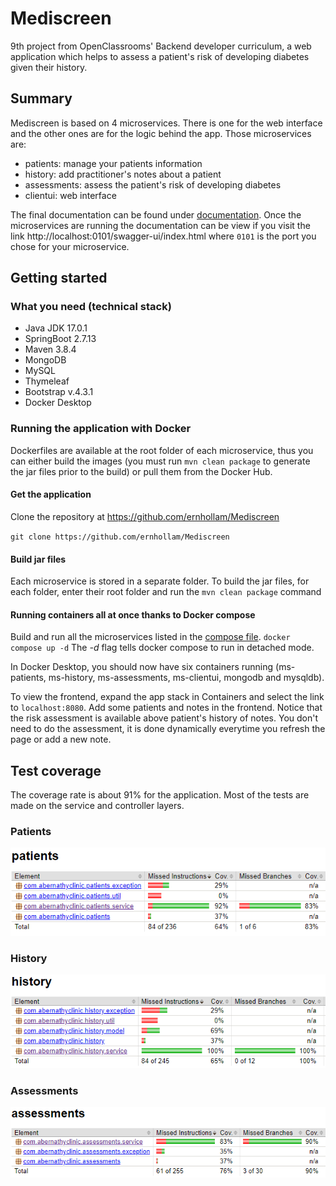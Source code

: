 # Mediscreen

9th project from OpenClassrooms' Backend developer curriculum, a web application which helps to assess a patient's risk
of developing diabetes given their history.

## Summary

Mediscreen is based on 4 microservices. There is one for the web interface and the other ones are for the logic behind
the app.
Those microservices are:

- patients: manage your patients information
- history: add practitioner's notes about a patient
- assessments: assess the patient's risk of developing diabetes
- clientui: web interface

The final documentation can be found under [documentation](documentation/api-documentation.pdf).
Once the microservices are running the documentation can be view if you visit the
link http://localhost:0101/swagger-ui/index.html where `0101` is the port you chose for your microservice.

## Getting started

### What you need (technical stack)

- Java JDK 17.0.1
- SpringBoot 2.7.13
- Maven 3.8.4
- MongoDB
- MySQL
- Thymeleaf
- Bootstrap v.4.3.1
- Docker Desktop

### Running the application with Docker

Dockerfiles are available at the root folder of each microservice, thus you can either build the images (you must
run `mvn clean package` to generate the jar files prior to the build) or pull them
from the Docker Hub.

#### Get the application

Clone the repository at https://github.com/ernhollam/Mediscreen

`git clone https://github.com/ernhollam/Mediscreen`

#### Build jar files

Each microservice is stored in a separate folder. To build the jar files, for each folder, enter their root folder and
run the `mvn clean package` command

#### Running containers all at once thanks to Docker compose

Build and run all the microservices listed in the [compose file](docker-compose.yml).
`docker compose up -d`
The *-d* flag tells docker compose to run in detached mode.

In Docker Desktop, you should now have six containers running (ms-patients, ms-history, ms-assessments, ms-clientui,
mongodb and mysqldb).

To view the frontend, expand the app stack in Containers and select the link to `localhost:8080`⁠.
Add some patients and notes in the frontend. Notice that the risk assessment is available above patient's history of
notes.
You don't need to do the assessment, it is done dynamically everytime you refresh the page or add a new note.

## Test coverage

The coverage rate is about 91% for the application. Most of the tests are made on the service and controller layers.

### Patients

![Patients coverage](documentation/jacoco-reports/patients.png)

### History

![History coverage](documentation/jacoco-reports/history.png)

### Assessments

![Assessments coverage](documentation/jacoco-reports/assessments.png)
